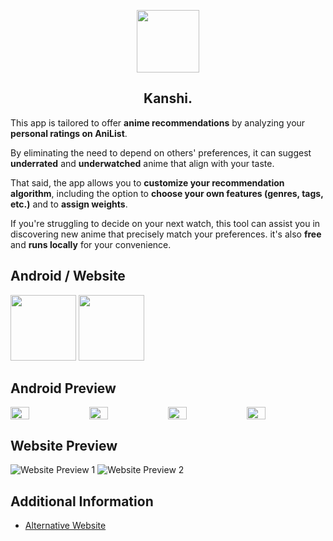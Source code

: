 <p align="center">
  <img src="https://i.imgur.com/6duwbXo.png" height="100px;" width="100px;" />
  <h2 align="center">Kanshi.</h2>
</p>
This app is tailored to offer <b>anime recommendations</b> by analyzing your <b>personal ratings on AniList</b>. 

By eliminating the need to depend on others' preferences, it can suggest <b>underrated</b> and <b>underwatched</b> anime that align with your taste. 

That said, the app allows you to <b>customize your recommendation algorithm</b>, including the option to <b>choose your own features (genres, tags, etc.)</b> and to <b>assign weights</b>.

If you're struggling to decide on your next watch, this tool can assist you in discovering new anime that precisely match your preferences. it's also <b>free</b> and <b>runs locally</b> for your convenience.

<h2 align="center"></h2>

## Android / Website
[<img src="https://i.imgur.com/RtS6ib5.png" width="105px;" />](https://github.com/u-Kuro/Kanshi.Anime-Recommendation/raw/main/Kanshi.apk)
[<img src="https://i.imgur.com/vXJ8zt8.png" width="105px;" />](https://kanshi.vercel.app)

<h2 align="center"></h2>

## Android Preview
<div style="display: flex;flex-wrap:nowrap;">
  <img src="https://i.imgur.com/zSsQt9a.png" style="flex:1;width: 24%;">
  <img src="https://i.imgur.com/eabFl50.png" style="flex:1;width: 24%;">
  <img src="https://i.imgur.com/5Hj2w9o.png" style="flex:1;width: 24%;">
  <img src="https://i.imgur.com/8u6vmfr.png" style="flex:1;width: 24%;">
</div>

<h2 align="center"></h2>

## Website Preview
![Website Preview 1](https://i.imgur.com/yJW4liR.png)
![Website Preview 2](https://i.imgur.com/SajIzv7.png)



<h2 align="center"></h2>

## Additional Information
- [Alternative Website](https://u-kuro.github.io/Kanshi.Anime-Recommendation/) 
